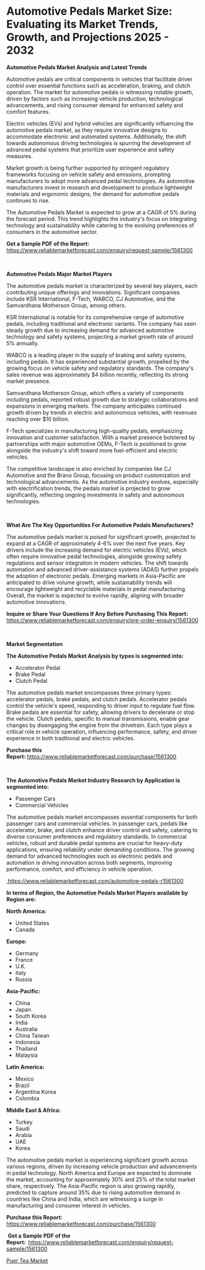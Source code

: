 <p><h1>Automotive Pedals Market Size: Evaluating its Market Trends, Growth, and Projections 2025 - 2032</h1></p><p><strong>Automotive Pedals Market Analysis and Latest Trends</strong></p>
<p><p>Automotive pedals are critical components in vehicles that facilitate driver control over essential functions such as acceleration, braking, and clutch operation. The market for automotive pedals is witnessing notable growth, driven by factors such as increasing vehicle production, technological advancements, and rising consumer demand for enhanced safety and comfort features. </p><p>Electric vehicles (EVs) and hybrid vehicles are significantly influencing the automotive pedals market, as they require innovative designs to accommodate electronic and automated systems. Additionally, the shift towards autonomous driving technologies is spurring the development of advanced pedal systems that prioritize user experience and safety measures.</p><p>Market growth is being further supported by stringent regulatory frameworks focusing on vehicle safety and emissions, prompting manufacturers to adopt more advanced pedal technologies. As automotive manufacturers invest in research and development to produce lightweight materials and ergonomic designs, the demand for automotive pedals continues to rise. </p><p>The Automotive Pedals Market is expected to grow at a CAGR of 5% during the forecast period. This trend highlights the industry's focus on integrating technology and sustainability while catering to the evolving preferences of consumers in the automotive sector.</p></p>
<p><strong>Get a Sample PDF of the Report:&nbsp;</strong> <a href="https://www.reliablemarketforecast.com/enquiry/request-sample/1561300?utm_campaign=2193&utm_medium=2&utm_source=Github&utm_content=ia&utm_term=15022025&utm_id=automotive-pedals">https://www.reliablemarketforecast.com/enquiry/request-sample/1561300</a></p>
<p>&nbsp;</p>
<p><strong>Automotive Pedals Major Market Players</strong></p>
<p><p>The automotive pedals market is characterized by several key players, each contributing unique offerings and innovations. Significant companies include KSR International, F-Tech, WABCO, CJ Automotive, and the Samvardhana Motherson Group, among others.</p><p>KSR International is notable for its comprehensive range of automotive pedals, including traditional and electronic variants. The company has seen steady growth due to increasing demand for advanced automotive technology and safety systems, projecting a market growth rate of around 5% annually. </p><p>WABCO is a leading player in the supply of braking and safety systems, including pedals. It has experienced substantial growth, propelled by the growing focus on vehicle safety and regulatory standards. The company's sales revenue was approximately $4 billion recently, reflecting its strong market presence.</p><p>Samvardhana Motherson Group, which offers a variety of components including pedals, reported robust growth due to strategic collaborations and expansions in emerging markets. The company anticipates continued growth driven by trends in electric and autonomous vehicles, with revenues reaching over $10 billion.</p><p>F-Tech specializes in manufacturing high-quality pedals, emphasizing innovation and customer satisfaction. With a market presence bolstered by partnerships with major automotive OEMs, F-Tech is positioned to grow alongside the industry's shift toward more fuel-efficient and electric vehicles.</p><p>The competitive landscape is also enriched by companies like CJ Automotive and the Brano Group, focusing on product customization and technological advancements. As the automotive industry evolves, especially with electrification trends, the pedals market is projected to grow significantly, reflecting ongoing investments in safety and autonomous technologies.</p></p>
<p>&nbsp;</p>
<p><strong>What Are The Key Opportunities For Automotive Pedals Manufacturers?</strong></p>
<p><p>The automotive pedals market is poised for significant growth, projected to expand at a CAGR of approximately 4-6% over the next five years. Key drivers include the increasing demand for electric vehicles (EVs), which often require innovative pedal technologies, alongside growing safety regulations and sensor integration in modern vehicles. The shift towards automation and advanced driver-assistance systems (ADAS) further propels the adoption of electronic pedals. Emerging markets in Asia-Pacific are anticipated to drive volume growth, while sustainability trends will encourage lightweight and recyclable materials in pedal manufacturing. Overall, the market is expected to evolve rapidly, aligning with broader automotive innovations.</p></p>
<p><strong>Inquire or Share Your Questions If Any Before Purchasing This Report:</strong> <a href="https://www.reliablemarketforecast.com/enquiry/pre-order-enquiry/1561300?utm_campaign=2193&utm_medium=2&utm_source=Github&utm_content=ia&utm_term=15022025&utm_id=automotive-pedals">https://www.reliablemarketforecast.com/enquiry/pre-order-enquiry/1561300</a></p>
<p>&nbsp;</p>
<p><strong>Market Segmentation</strong></p>
<p><strong>The Automotive Pedals Market Analysis by types is segmented into:</strong></p>
<p><ul><li>Accelerator Pedal</li><li>Brake Pedal</li><li>Clutch Pedal</li></ul></p>
<p><p>The automotive pedals market encompasses three primary types: accelerator pedals, brake pedals, and clutch pedals. Accelerator pedals control the vehicle's speed, responding to driver input to regulate fuel flow. Brake pedals are essential for safety, allowing drivers to decelerate or stop the vehicle. Clutch pedals, specific to manual transmissions, enable gear changes by disengaging the engine from the drivetrain. Each type plays a critical role in vehicle operation, influencing performance, safety, and driver experience in both traditional and electric vehicles.</p></p>
<p><strong>Purchase this Report:&nbsp;</strong><a href="https://www.reliablemarketforecast.com/purchase/1561300?utm_campaign=2193&utm_medium=2&utm_source=Github&utm_content=ia&utm_term=15022025&utm_id=automotive-pedals">https://www.reliablemarketforecast.com/purchase/1561300</a></p>
<p>&nbsp;</p>
<p><strong>The Automotive Pedals Market Industry Research by Application is segmented into:</strong></p>
<p><ul><li>Passenger Cars</li><li>Commercial Vehicles</li></ul></p>
<p><p>The automotive pedals market encompasses essential components for both passenger cars and commercial vehicles. In passenger cars, pedals like accelerator, brake, and clutch enhance driver control and safety, catering to diverse consumer preferences and regulatory standards. In commercial vehicles, robust and durable pedal systems are crucial for heavy-duty applications, ensuring reliability under demanding conditions. The growing demand for advanced technologies such as electronic pedals and automation is driving innovation across both segments, improving performance, comfort, and efficiency in vehicle operation.</p></p>
<p><a href="https://www.reliablemarketforecast.com/automotive-pedals-r1561300?utm_campaign=2193&utm_medium=2&utm_source=Github&utm_content=ia&utm_term=15022025&utm_id=automotive-pedals">&nbsp;https://www.reliablemarketforecast.com/automotive-pedals-r1561300</a></p>
<p><strong>In terms of Region, the Automotive Pedals Market Players available by Region are:</strong></p>
<p>
    <p> <strong> North America: </strong>
        <ul>
            <li>United States</li>
            <li>Canada</li>
        </ul>
        </p> 
    <p> <strong> Europe: </strong>
        <ul>
            <li>Germany</li>
            <li>France</li>
            <li>U.K.</li>
            <li>Italy</li>
            <li>Russia</li>
        </ul>
        </p> 
    <p> <strong> Asia-Pacific: </strong>
        <ul>
            <li>China</li>
            <li>Japan</li>
            <li>South Korea</li>
            <li>India</li>
            <li>Australia</li>
            <li>China Taiwan</li>
            <li>Indonesia</li>
            <li>Thailand</li>
            <li>Malaysia</li>
        </ul>
        </p> 
    <p> <strong> Latin America: </strong>
        <ul>
            <li>Mexico</li>
            <li>Brazil</li>
            <li>Argentina Korea</li>
            <li>Colombia</li>
        </ul>
        </p> 
    <p> <strong> Middle East & Africa: </strong>
        <ul>
            <li>Turkey</li>
            <li>Saudi</li>
            <li>Arabia</li>
            <li>UAE</li>
            <li>Korea</li>
        </ul>
    </p>
    </p>
<p><p>The automotive pedals market is experiencing significant growth across various regions, driven by increasing vehicle production and advancements in pedal technology. North America and Europe are expected to dominate the market, accounting for approximately 30% and 25% of the total market share, respectively. The Asia-Pacific region is also growing rapidly, predicted to capture around 35% due to rising automotive demand in countries like China and India, which are witnessing a surge in manufacturing and consumer interest in vehicles.</p></p>
<p><strong>Purchase this Report: </strong><a href="https://www.reliablemarketforecast.com/purchase/1561300?utm_campaign=2193&utm_medium=2&utm_source=Github&utm_content=ia&utm_term=15022025&utm_id=automotive-pedals">https://www.reliablemarketforecast.com/purchase/1561300</a></p>
<p>&nbsp;<strong>Get a Sample PDF of the Report:&nbsp;&nbsp;</strong><a href="https://www.reliablemarketforecast.com/enquiry/request-sample/1561300?utm_campaign=2193&utm_medium=2&utm_source=Github&utm_content=ia&utm_term=15022025&utm_id=automotive-pedals">https://www.reliablemarketforecast.com/enquiry/request-sample/1561300</a></p>
<p><strong></strong></p>
<p><p><a href="https://github.com/JubayerMia832/Market-Research-Report-List-1/blob/main/puer-tea-market.md?utm_campaign=2193&utm_medium=2&utm_source=Github&utm_content=ia&utm_term=15022025&utm_id=automotive-pedals">Puer Tea Market</a></p></p>